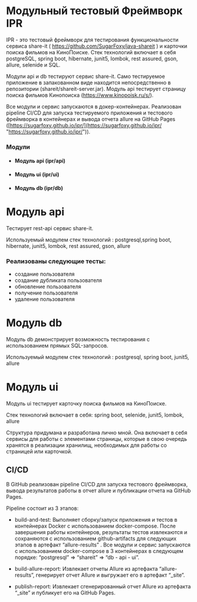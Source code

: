 # Модульный тестовый Фреймворк IPR

IPR - это тестовый фреймворк для тестирования функциональности сервиса share-it ( https://github.com/SugarFoxy/java-shareit ) и карточки поиска фильмов на КиноПоиске. Стек технологий включает в себя postgreSQL, spring boot, hibernate, junit5, lombok, rest assured, gson, allure, selenide и SQL.

Модули api и db тестируют сервис share-it. Само тестируемое приложение в запакованном виде находится непосредственно в репозитории (shareit/shareit-server.jar). Модуль api тестирует страницу поиска фильмов Кинопоиска (<https://www.kinopoisk.ru/s/>).

 Все модули и сервис запускаются в докер-контейнерах. Реализован pipeline CI/CD для запуска тестируемого приложения и тестового фреймворка в контейнерах и вывода отчета allure на GitHub Pages ([https://sugarfoxy.github.io/ipr/](https://sugarfoxy.github.io/ipr/ "https://sugarfoxy.github.io/ipr/")).

### Модули

* #### Модуль api (ipr/api)

* #### Модуль ui (ipr/ui)

* #### Модуль db (ipr/db)

# Модуль api

Тестирует rest-api сервис share-it. 

Используемый модулем стек технологий : postgresql,spring boot, hibernate, junit5, lombok, rest assured, gson, allure

### Реализованы следующие тесты:

* создание пользователя
* создание дубликата пользователя
* обновление пользователя
* получение пользователя
* удаление пользователя

# Модуль db

Модуль db демонстрирует возможность тестирования с использованием прямых SQL-запросов.

Используемый модулем стек технологий : postgresql, spring boot, junit5, allure

# Модуль ui

Модуль ui тестирует карточку поиска фильмов на КиноПоиске.

Стек технологий включает в себя: spring boot, selenide, junit5, lombok, allure

Структура придумана и разработана лично мной. Она включает в себя сервисы для работы с элементами страницы, которые в свою очередь хранятся в реализации хранилищ, необходимых для работы со страницей или карточкой.

## CI/CD

В GitHub реализован pipeline CI/CD для запуска тестового фреймворка, вывода результатов работы в отчет allure и публикации отчета на GitHub Pages.

Pipeline состоит из 3 этапов:

* build-and-test: Выполняет сборку/запуск приложения и тестов в контейнерах Docker с использованием docker-compose. После завершения работы контейнеров, результаты тестов извлекаются и сохраняются с использованием github-artifacts для следующих этапов в артефакт “allure-results” .
  Все модули и сервис запускаются с использованием docker-compose в 3 контейнерах в следующем порядке:  “postgresql” =\> “shareit” =\>  “db - api - ui”.

* build-allure-report: Извлекает отчеты Allure из артефакта “allure-results”, генерирует отчет Allure и выгружает его в артефакт “_site”.

* publish-report:  Извлекает сгенерированный отчет Allure из артефакта “_site” и публикует его на GitHub Pages.
